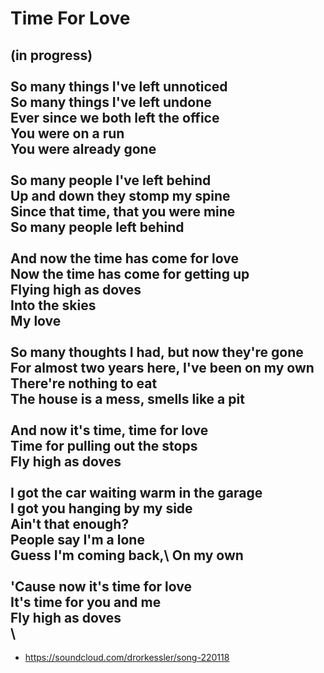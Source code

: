 # Time For Love

(in progress)\
\
So many things I've left unnoticed\
So many things I've left undone\
Ever since we both left the office\
You were on a run\
You were already gone\
\
So many people I've left behind\
Up and down they stomp my spine\
Since that time, that you were mine\
So many people left behind\
\
And now the time has come for love\
Now the time has come for getting up\
Flying high as doves\
Into the skies\
My love\
\
So many thoughts I had, but now they're gone\
For almost two years here, I've been on my own\
There're nothing to eat\
The house is a mess, smells like a pit\
\
And now it's time, time for love\
Time for pulling out the stops\
Fly high as doves\
\
I got the car waiting warm in the garage\
I got you hanging by my side\
Ain't that enough?\
People say I'm a lone\
Guess I'm coming back,\ 
On my own\
\
'Cause now it's time for love\
It's time for you and me\
Fly high as doves\
\
---
- https://soundcloud.com/drorkessler/song-220118





